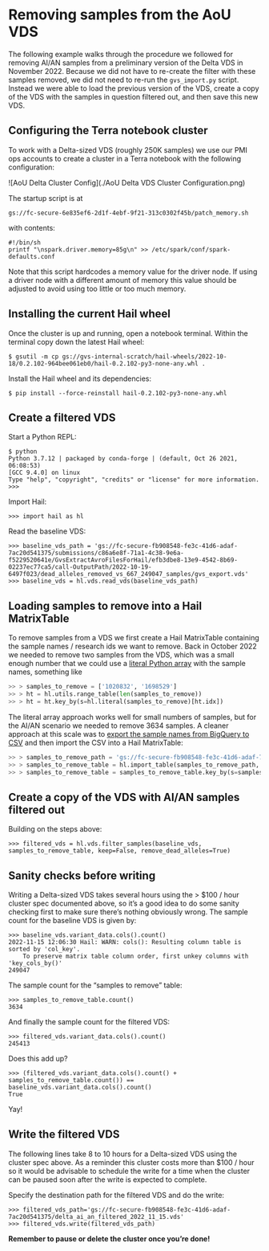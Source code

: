 # Removing samples from the AoU VDS

The following example walks through the procedure we followed for removing AI/AN samples from a preliminary version of
the Delta VDS in November 2022. Because we did not have to re-create the filter with these samples removed, we did not
need to re-run the `gvs_import.py` script. Instead we were able to load the previous version of the VDS, create a copy
of the VDS with the samples in question filtered out, and then save this new VDS.

## Configuring the Terra notebook cluster

To work with a Delta-sized VDS (roughly 250K samples) we use our PMI ops accounts to create a cluster in a Terra
notebook
with the following configuration:

![AoU Delta Cluster Config](./AoU Delta VDS Cluster Configuration.png)

The startup script is at

```
gs://fc-secure-6e835ef6-2d1f-4ebf-9f21-313c0302f45b/patch_memory.sh
```

with contents:

```shell
#!/bin/sh
printf "\nspark.driver.memory=85g\n" >> /etc/spark/conf/spark-defaults.conf
```

Note that this script hardcodes a memory value for the driver node. If using a driver node with a different amount of
memory
this value should be adjusted to avoid using too little or too much memory.

## Installing the current Hail wheel

Once the cluster is up and running, open a notebook terminal. Within the terminal copy down the latest Hail wheel:

```
$ gsutil -m cp gs://gvs-internal-scratch/hail-wheels/2022-10-18/0.2.102-964bee061eb0/hail-0.2.102-py3-none-any.whl .
```

Install the Hail wheel and its dependencies:

```
$ pip install --force-reinstall hail-0.2.102-py3-none-any.whl
```

## Create a filtered VDS

Start a Python REPL:

```
$ python
Python 3.7.12 | packaged by conda-forge | (default, Oct 26 2021, 06:08:53)
[GCC 9.4.0] on linux
Type "help", "copyright", "credits" or "license" for more information.
>>>
```

Import Hail:

```
>>> import hail as hl
```

Read the baseline VDS:

```
>>> baseline_vds_path = 'gs://fc-secure-fb908548-fe3c-41d6-adaf-7ac20d541375/submissions/c86a6e8f-71a1-4c38-9e6a-f5229520641e/GvsExtractAvroFilesForHail/efb3dbe8-13e9-4542-8b69-02237ec77ca5/call-OutputPath/2022-10-19-6497f023/dead_alleles_removed_vs_667_249047_samples/gvs_export.vds'
>>> baseline_vds = hl.vds.read_vds(baseline_vds_path)
```

## Loading samples to remove into a Hail MatrixTable

To remove samples from a VDS we first create a Hail MatrixTable containing the sample names / research ids we want to
remove.
Back in October 2022 we needed to remove two samples from the VDS, which was a small enough number that we could use a
[literal Python array](https://hail.zulipchat.com/#narrow/stream/123011-Hail-Query-Dev/topic/GVS.20.3C.3D.3E.20Hail.20interop/near/304502823)
with the sample names, something like

```python
>> > samples_to_remove = ['1020832', '1698529']
>> > ht = hl.utils.range_table(len(samples_to_remove))
>> > ht = ht.key_by(s=hl.literal(samples_to_remove)[ht.idx])
```

The literal array approach works well for small numbers of samples, but for the AI/AN scenario we needed to remove
3634 samples. A cleaner approach at this scale was
to [export the sample names from BigQuery to CSV](https://broadworkbench.atlassian.net/browse/VS-721)
and then import the CSV into a Hail MatrixTable:

```python
>> > samples_to_remove_path = 'gs://fc-secure-fb908548-fe3c-41d6-adaf-7ac20d541375/delta_ai_an_removal/ai_an_hail_filtering.csv'
>> > samples_to_remove_table = hl.import_table(samples_to_remove_path, delimiter=',')
>> > samples_to_remove_table = samples_to_remove_table.key_by(s=samples_to_remove_table.research_id)
```

## Create a copy of the VDS with AI/AN samples filtered out

Building on the steps above:

```
>>> filtered_vds = hl.vds.filter_samples(baseline_vds, samples_to_remove_table, keep=False, remove_dead_alleles=True)
```

## Sanity checks before writing

Writing a Delta-sized VDS takes several hours using the > $100 / hour cluster spec documented above, so it’s a good idea
to do some sanity checking first to make sure there’s nothing obviously wrong. The sample count for the baseline VDS is
given by:

```
>>> baseline_vds.variant_data.cols().count()
2022-11-15 12:06:30 Hail: WARN: cols(): Resulting column table is sorted by 'col_key'.
    To preserve matrix table column order, first unkey columns with 'key_cols_by()'
249047
```

The sample count for the “samples to remove” table:

```
>>> samples_to_remove_table.count()
3634
```

And finally the sample count for the filtered VDS:

```
>>> filtered_vds.variant_data.cols().count()
245413
```

Does this add up?

```
>>> (filtered_vds.variant_data.cols().count() + samples_to_remove_table.count()) == baseline_vds.variant_data.cols().count()
True
```

Yay!

## Write the filtered VDS

The following lines take 8 to 10 hours for a Delta-sized VDS using the cluster spec above. As a reminder this cluster
costs more than $100 / hour so it would be advisable to schedule the write for a time when the cluster can be paused
soon after the write is expected to complete.

Specify the destination path for the filtered VDS and do the write:

```
>>> filtered_vds_path='gs://fc-secure-fb908548-fe3c-41d6-adaf-7ac20d541375/delta_ai_an_filtered_2022_11_15.vds'
>>> filtered_vds.write(filtered_vds_path)
```

**Remember to pause or delete the cluster once you’re done!**
